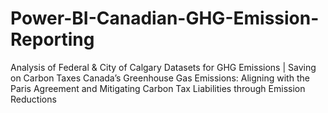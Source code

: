 # Power-BI-Canadian-GHG-Emission-Reporting
Analysis of Federal & City of Calgary Datasets​ for GHG Emissions | Saving on Carbon Taxes
Canada’s Greenhouse Gas Emissions: Aligning with the Paris Agreement and Mitigating Carbon Tax Liabilities through Emission Reductions
